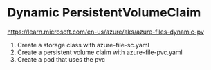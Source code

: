 # Dynamic PersistentVolumeClaim
https://learn.microsoft.com/en-us/azure/aks/azure-files-dynamic-pv

1. Create a storage class with azure-file-sc.yaml
2. Create a persistent volume claim with azure-file-pvc.yaml
3. Create a pod that uses the pvc